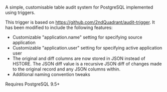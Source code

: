 A simple, customisable table audit system for PostgreSQL implemented using
triggers.

This trigger is based on https://github.com/2ndQuadrant/audit-trigger.
It has been modified to include the following features:

  * Customizable "application.name" setting for specifying source application
  * Customizable "application.user" setting for specifying active application user
  * The original and diff columns are now stored in JSON instead of HSTORE.
    The JSON diff value is a recursive JSON diff of changes made to the original
    record and any JSON columns within.
  * Additional naming convention tweaks

Requires PostgreSQL 9.5+



